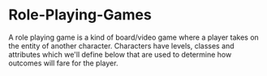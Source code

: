 # Role-Playing-Games
A role playing game is a kind of board/video game where a player takes on the entity of another character. Characters have levels, classes and attributes which we'll define below that are used to determine how outcomes will fare for the player. 
